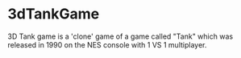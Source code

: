 # 3dTankGame
3D Tank game is a 'clone' game of a game called "Tank" which was released in 1990 on the NES console with 1 VS 1 multiplayer.
